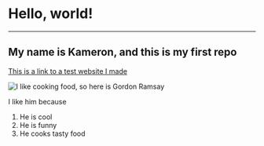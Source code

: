 # Hello, world!
---
## My name is Kameron, and this is my first repo

[This is a link to a test website I made](https://kgano-ucsd.github.io/cse15l-lab-reports/index2.html)

![I like cooking food, so here is Gordon Ramsay](https://imagesvc.meredithcorp.io/v3/mm/image?url=https%3A%2F%2Fstatic.onecms.io%2Fwp-content%2Fuploads%2Fsites%2F6%2F2018%2F09%2Fgordon-ramsay-hells-kitchen-02-2000.jpg)

I like him because
1. He is cool
2. He is funny
3. He cooks tasty food


